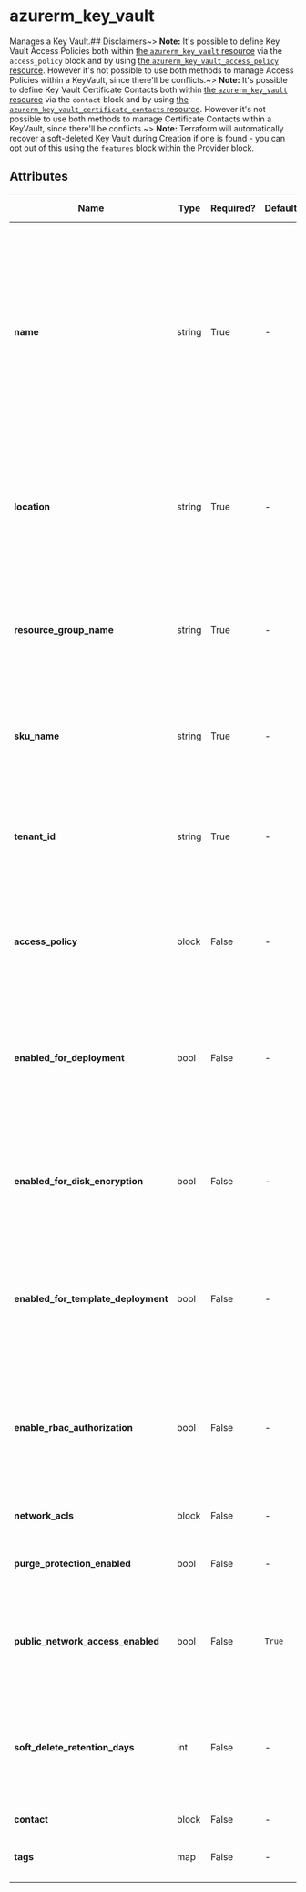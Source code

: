 # azurerm_key_vault

Manages a Key Vault.## Disclaimers~> **Note:** It's possible to define Key Vault Access Policies both within [the `azurerm_key_vault` resource](key_vault.html) via the `access_policy` block and by using [the `azurerm_key_vault_access_policy` resource](key_vault_access_policy.html). However it's not possible to use both methods to manage Access Policies within a KeyVault, since there'll be conflicts.~> **Note:** It's possible to define Key Vault Certificate Contacts both within [the `azurerm_key_vault` resource](key_vault.html) via the `contact` block and by using [the `azurerm_key_vault_certificate_contacts` resource](key_vault_certificate_contacts.html). However it's not possible to use both methods to manage Certificate Contacts within a KeyVault, since there'll be conflicts.~> **Note:** Terraform will automatically recover a soft-deleted Key Vault during Creation if one is found - you can opt out of this using the `features` block within the Provider block.

## Attributes

| Name | Type | Required? | Default  | possible values | Description |
| ---- | ---- | --------- | -------- | ----------- | ----------- |
| **name** | string | True | -  |  -  | Specifies the name of the Key Vault. Changing this forces a new resource to be created. The name must be globally unique. If the vault is in a recoverable state then the vault will need to be purged before reusing the name. | 
| **location** | string | True | -  |  -  | Specifies the supported Azure location where the resource exists. Changing this forces a new resource to be created. | 
| **resource_group_name** | string | True | -  |  -  | The name of the resource group in which to create the Key Vault. Changing this forces a new resource to be created. | 
| **sku_name** | string | True | -  |  `standard`, `premium`  | The Name of the SKU used for this Key Vault. Possible values are `standard` and `premium`. | 
| **tenant_id** | string | True | -  |  -  | The Azure Active Directory tenant ID that should be used for authenticating requests to the key vault. | 
| **access_policy** | block | False | -  |  -  | [A list](/docs/configuration/attr-as-blocks.html) of `access_policy` objects (up to 1024) describing access policies, as described below. | 
| **enabled_for_deployment** | bool | False | -  |  -  | Boolean flag to specify whether Azure Virtual Machines are permitted to retrieve certificates stored as secrets from the key vault. | 
| **enabled_for_disk_encryption** | bool | False | -  |  -  | Boolean flag to specify whether Azure Disk Encryption is permitted to retrieve secrets from the vault and unwrap keys. | 
| **enabled_for_template_deployment** | bool | False | -  |  -  | Boolean flag to specify whether Azure Resource Manager is permitted to retrieve secrets from the key vault. | 
| **enable_rbac_authorization** | bool | False | -  |  -  | Boolean flag to specify whether Azure Key Vault uses Role Based Access Control (RBAC) for authorization of data actions. | 
| **network_acls** | block | False | -  |  -  | A `network_acls` block. | 
| **purge_protection_enabled** | bool | False | -  |  -  | Is Purge Protection enabled for this Key Vault? | 
| **public_network_access_enabled** | bool | False | `True`  |  -  | Whether public network access is allowed for this Key Vault. Defaults to `true`. | 
| **soft_delete_retention_days** | int | False | -  |  -  | The number of days that items should be retained for once soft-deleted. This value can be between `7` and `90` (the default) days. | 
| **contact** | block | False | -  |  -  | One or more `contact` block. | 
| **tags** | map | False | -  |  -  | A mapping of tags to assign to the resource. | 

